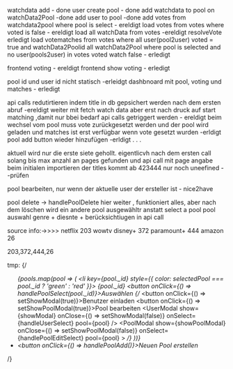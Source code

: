 
watchdata add - done
user create pool - done
add watchdata to pool on watchData2Pool -done
add user to pool  -done
add votes from  watchdata2pool where pool is select  - ereldigt
load votes from votes where voted is false - ereldigt
load all watchData from votes -ereldigt
resolveVote erledigt
load votematches from votes where all user(pool2user) voted = true and watchData2Poolid all watchData2Pool where pool is selected and no user(pools2user) in votes voted watch false - erledigt

frontend voting - ereldigt
frontend show voting - erledigt

pool id und user id nicht statisch  -erleidgt
dashbnoard mit pool, voting und matches - erledigt

api calls redutirtieren indem title in db gepsichert werden nach dem ersten abruf   -ereldigt
weiter mit fetch watch data aber erst nach druck auf start matching ,damit nur bbei bedarf api calls getriggert werden - ereldigt
beim wechsel vom pool muss vote zurückgesetzt werden und der pool wird geladen und matches ist erst verfügbar wenn vote gesetzt wurden   -erldigt
pool add button wieder hinzufügen -erldigt
.
.
.

aktuell wird nur die erste siete gehollt. eigentlicvh nach dem ersten call solang bis max anzahl an pages gefunden und api call mit page angabe
beim initialen importieren der titles kommt ab 423444 nur noch uneefined - -prüfen 

pool bearbeiten, nur wenn der aktuelle user der ersteller ist - nice2have

pool delete  -> handlePoolDelete hier weiter , funktioniert alles, aber nach dem löschen wird ein andere pool ausgewähltr anstatt select a pool 
pool auswahl genre + diesnte + berücksichtiugen in api call 





source info:->>>>
netflix 203
wowtv
disney+ 372
paramount+ 444
amazon 26

203,372,444,26











tmp:
{/*<ul>
                        {pools.map(pool => (
                            <li key={pool._id} style={{ color: selectedPool === pool._id ? 'green' : 'red' }}>
                                {pool._id}
                                <button onClick={() => handlePoolSelect(pool._id)}>Auswählen</button>
                                {/* <button onClick={() => setShowModal(true)}>Benutzer einladen</button>
                                <button onClick={() => setShowPoolModal(true)}>Pool bearbeiten</button>
                                <UserModal
                                    show={showModal}
                                    onClose={() => setShowModal(false)}
                                    onSelect={handleUserSelect}
                                    pool={pool}
                                />
                                <PoolModal
                                    show={showPoolModal}
                                    onClose={() => setShowPoolModal(false)}
                                    onSelect={handlePoolEditSelect}
                                    pool={pool}
                                > */}
                            </li>
                        ))}
                        <li key="newPool">
                            <button onClick={() => handlePoolAdd()}>Neuen Pool erstellen</button>
                        </li>
                    </ul>*/}